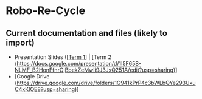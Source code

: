 # Robo-Re-Cycle

## Current documentation and files (likely to import)
- Presentation Slides ([[Term 1](https://docs.google.com/presentation/d/1cy9JzwfEjW_DLN2l6dtpn3kHG1GwHWmRwFtHIFFM_yo/edit?usp=sharing)] | [Term 2 (https://docs.google.com/presentation/d/1I5F65S-NLMF_B2HonFfnrOjBbekZeMwIi9J3JsQ251A/edit?usp=sharing)] 
- [Google Drive (https://drive.google.com/drive/folders/1G941kPrP4c3bWLbQYe293UxuC4xKIOE8?usp=sharing)] 
